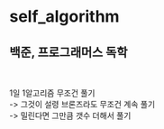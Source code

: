 # self_algorithm
<h2>백준, 프로그래머스 독학 </h2> <br>

1일 1알고리즘 무조건 풀기 <br>
  -> 그것이 설령 브론즈라도 무조건 계속 풀기 <br>
  -> 밀린다면 그만큼 갯수 더해서 풀기 <br>
